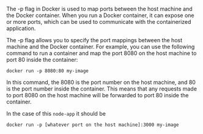 The -p flag in Docker is used to map ports between the host machine and the Docker container. When you run a Docker container, it can expose one or more ports, which can be used to communicate with the containerized application.


The -p flag allows you to specify the port mappings between the host machine and the Docker container. For example, you can use the following command to run a container and map the port 8080 on the host machine to port 80 inside the container:


``docker run -p 8080:80 my-image``

In this command, the 8080 is the port number on the host machine, and 80 is the port number inside the container. This means that any requests made to port 8080 on the host machine will be forwarded to port 80 inside the container.


In the case of this ``node-app`` it should be

``docker run -p [whatever port on the host machine]:3000 my-image``
